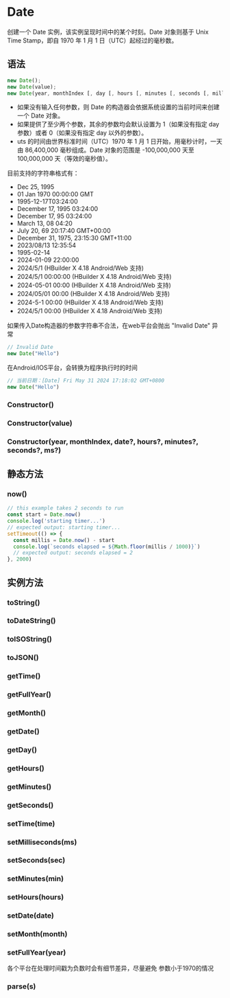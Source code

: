 # Date

创建一个 Date 实例，该实例呈现时间中的某个时刻。Date 对象则基于 Unix Time Stamp，即自 1970 年 1 月 1 日（UTC）起经过的毫秒数。

## 语法

```ts
new Date();
new Date(value);
new Date(year, monthIndex [, day [, hours [, minutes [, seconds [, milliseconds]]]]]);
```

- 如果没有输入任何参数，则 Date 的构造器会依据系统设置的当前时间来创建一个 Date 对象。
- 如果提供了至少两个参数，其余的参数均会默认设置为 1（如果没有指定 day 参数）或者 0（如果没有指定 day 以外的参数）。
- uts 的时间由世界标准时间（UTC）1970 年 1 月 1 日开始，用毫秒计时，一天由 86,400,000 毫秒组成。Date 对象的范围是 -100,000,000 天至 100,000,000 天（等效的毫秒值）。


目前支持的字符串格式有：

+ Dec 25, 1995
+ 01 Jan 1970 00:00:00 GMT
+ 1995-12-17T03:24:00
+ December 17, 1995 03:24:00
+ December 17, 95 03:24:00
+ March 13, 08 04:20
+ July 20, 69 20:17:40 GMT+00:00
+ December 31, 1975, 23:15:30 GMT+11:00
+ 2023/08/13 12:35:54
+ 1995-02-14
+ 2024-01-09 22:00:00
+ 2024/5/1 (HBuilder X 4.18 Android/Web 支持)
+ 2024/5/1 00:00:00 (HBuilder X 4.18 Android/Web 支持)
+ 2024-05-01 00:00 (HBuilder X 4.18 Android/Web 支持)
+ 2024/05/01 00:00 (HBuilder X 4.18 Android/Web 支持)
+ 2024-5-1 00:00 (HBuilder X 4.18 Android/Web 支持)
+ 2024/5/1 00:00 (HBuilder X 4.18 Android/Web 支持)

如果传入Date构造器的参数字符串不合法，在web平台会抛出 "Invalid Date" 异常

```ts
// Invalid Date
new Date("Hello")
```

在Android/IOS平台，会转换为程序执行时的时间

```ts
// ‍当前日期：[Date]‍ Fri May 31 2024 17:18:02 GMT+0800
new Date("Hello")
```

### Constructor()

<!-- UTSJSON.Date.Constructor.description -->

<!-- UTSJSON.Date.Constructor.param -->

<!-- UTSJSON.Date.Constructor.returnValue -->

<!-- UTSJSON.Date.Constructor.compatibility -->

<!-- UTSJSON.Date.Constructor.tutorial -->

### Constructor(value)

<!-- UTSJSON.Date.Constructor_1.description -->

<!-- UTSJSON.Date.Constructor_1.param -->

<!-- UTSJSON.Date.Constructor_1.returnValue -->

<!-- UTSJSON.Date.Constructor_1.compatibility -->

<!-- UTSJSON.Date.Constructor_1.tutorial -->

### Constructor(year, monthIndex, date?, hours?, minutes?, seconds?, ms?)

<!-- UTSJSON.Date.Constructor_2.description -->

<!-- UTSJSON.Date.Constructor_2.param -->

<!-- UTSJSON.Date.Constructor_2.returnValue -->

<!-- UTSJSON.Date.Constructor_2.compatibility -->

<!-- UTSJSON.Date.Constructor_2.tutorial -->


## 静态方法

### now()

<!-- UTSJSON.Date.now.description -->

<!-- UTSJSON.Date.now.param -->

<!-- UTSJSON.Date.now.returnValue -->

```ts
// this example takes 2 seconds to run
const start = Date.now()
console.log('starting timer...')
// expected output: starting timer...
setTimeout(() => {
  const millis = Date.now() - start
  console.log(`seconds elapsed = ${Math.floor(millis / 1000)}`)
  // expected output: seconds elapsed = 2
}, 2000)
```
<!-- UTSJSON.Date.now.compatibility -->

## 实例方法


### toString()

<!-- UTSJSON.Date.toString.description -->

<!-- UTSJSON.Date.toString.param -->

<!-- UTSJSON.Date.toString.returnValue -->

<!-- UTSJSON.Date.toString.compatibility -->

### toDateString()

<!-- UTSJSON.Date.toDateString.description -->

<!-- UTSJSON.Date.toDateString.param -->

<!-- UTSJSON.Date.toDateString.returnValue -->

<!-- UTSJSON.Date.toDateString.compatibility -->

### toISOString()

<!-- UTSJSON.Date.toISOString.description -->

<!-- UTSJSON.Date.toISOString.param -->

<!-- UTSJSON.Date.toISOString.returnValue -->

<!-- UTSJSON.Date.toISOString.compatibility -->

### toJSON()

<!-- UTSJSON.Date.toJSON.description -->

<!-- UTSJSON.Date.toJSON.param -->

<!-- UTSJSON.Date.toJSON.returnValue -->

<!-- UTSJSON.Date.toJSON.compatibility -->

### getTime()

<!-- UTSJSON.Date.getTime.description -->

<!-- UTSJSON.Date.getTime.param -->

<!-- UTSJSON.Date.getTime.returnValue -->

<!-- UTSJSON.Date.getTime.compatibility -->

### getFullYear()

<!-- UTSJSON.Date.getFullYear.description -->

<!-- UTSJSON.Date.getFullYear.param -->

<!-- UTSJSON.Date.getFullYear.returnValue -->

<!-- UTSJSON.Date.getFullYear.compatibility -->

### getMonth()

<!-- UTSJSON.Date.getMonth.description -->

<!-- UTSJSON.Date.getMonth.param -->

<!-- UTSJSON.Date.getMonth.returnValue -->

<!-- UTSJSON.Date.getMonth.compatibility -->

### getDate()

<!-- UTSJSON.Date.getDate.description -->

<!-- UTSJSON.Date.getDate.param -->

<!-- UTSJSON.Date.getDate.returnValue -->

<!-- UTSJSON.Date.getDate.compatibility -->

### getDay()

<!-- UTSJSON.Date.getDay.description -->

<!-- UTSJSON.Date.getDay.param -->

<!-- UTSJSON.Date.getDay.returnValue -->

<!-- UTSJSON.Date.getDay.compatibility -->

### getHours()

<!-- UTSJSON.Date.getHours.description -->

<!-- UTSJSON.Date.getHours.param -->

<!-- UTSJSON.Date.getHours.returnValue -->

<!-- UTSJSON.Date.getHours.compatibility -->

### getMinutes()

<!-- UTSJSON.Date.getMinutes.description -->

<!-- UTSJSON.Date.getMinutes.param -->

<!-- UTSJSON.Date.getMinutes.returnValue -->

<!-- UTSJSON.Date.getMinutes.compatibility -->

### getSeconds()

<!-- UTSJSON.Date.getSeconds.description -->

<!-- UTSJSON.Date.getSeconds.param -->

<!-- UTSJSON.Date.getSeconds.returnValue -->

<!-- UTSJSON.Date.getSeconds.compatibility -->

### setTime(time)

<!-- UTSJSON.Date.setTime.description -->

<!-- UTSJSON.Date.setTime.param -->

<!-- UTSJSON.Date.setTime.returnValue -->

<!-- UTSJSON.Date.setTime.compatibility -->

### setMilliseconds(ms)

<!-- UTSJSON.Date.setMilliseconds.description -->

<!-- UTSJSON.Date.setMilliseconds.param -->

<!-- UTSJSON.Date.setMilliseconds.returnValue -->

<!-- UTSJSON.Date.setMilliseconds.compatibility -->

### setSeconds(sec)

<!-- UTSJSON.Date.setSeconds.description -->

<!-- UTSJSON.Date.setSeconds.param -->

<!-- UTSJSON.Date.setSeconds.returnValue -->

<!-- UTSJSON.Date.setSeconds.compatibility -->

### setMinutes(min)

<!-- UTSJSON.Date.setMinutes.description -->

<!-- UTSJSON.Date.setMinutes.param -->

<!-- UTSJSON.Date.setMinutes.returnValue -->

<!-- UTSJSON.Date.setMinutes.compatibility -->

### setHours(hours)

<!-- UTSJSON.Date.setHours.description -->

<!-- UTSJSON.Date.setHours.param -->

<!-- UTSJSON.Date.setHours.returnValue -->

<!-- UTSJSON.Date.setHours.compatibility -->

### setDate(date)

<!-- UTSJSON.Date.setDate.description -->

<!-- UTSJSON.Date.setDate.param -->

<!-- UTSJSON.Date.setDate.returnValue -->

<!-- UTSJSON.Date.setDate.compatibility -->

### setMonth(month)

<!-- UTSJSON.Date.setMonth.description -->

<!-- UTSJSON.Date.setMonth.param -->

<!-- UTSJSON.Date.setMonth.returnValue -->

<!-- UTSJSON.Date.setMonth.compatibility -->

### setFullYear(year)

各个平台在处理时间戳为负数时会有细节差异，尽量避免 参数小于1970的情况

<!-- UTSJSON.Date.setFullYear.description -->

<!-- UTSJSON.Date.setFullYear.param -->

<!-- UTSJSON.Date.setFullYear.returnValue -->

<!-- UTSJSON.Date.setFullYear.compatibility -->


### parse(s)

<!-- UTSJSON.Date.parse.description -->

<!-- UTSJSON.Date.parse.param -->

<!-- UTSJSON.Date.parse.returnValue -->

<!-- UTSJSON.Date.parse.compatibility -->

<!-- UTSJSON.Date.tutorial -->
